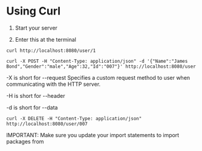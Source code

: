 # Using Curl

1. Start your server

1. Enter this at the terminal

```
curl http://localhost:8080/user/1
```

```
curl -X POST -H "Content-Type: application/json" -d '{"Name":"James Bond","Gender":"male","Age":32,"Id":"007"}' http://localhost:8080/user
```

-X is short for --request
Specifies a custom request method to user when communicating with the HTTP server.

-H is short for --header

-d is short for --data

```
curl -X DELETE -H "Content-Type: application/json" http://localhost:8080/user/007
```

IMPORTANT:
Make sure you update your import statements to import packages from 